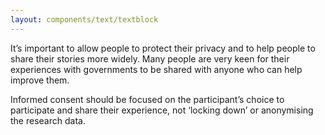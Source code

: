 ```yaml
---
layout: components/text/textblock
---
```


It’s important to allow people to protect their privacy and to help people to share their stories  more widely. Many people are very keen for their experiences with governments to be shared with anyone who can help improve them.

Informed consent should be focused on the participant’s choice to participate and share their experience, not ‘locking down’ or anonymising the research data.
